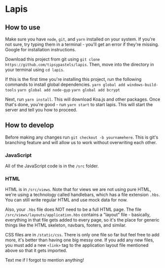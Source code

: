 # Lapis

## How to use

Make sure you have `node`, `git`, and `yarn` installed on your system. If you're not sure, try typing them in a terminal - you'll get an error if they're missing. Google for installation instructions.

Download this project from git using `git clone https://github.com/tipsypastels/lapis`. Then, move into the directory in your terminal using `cd lapis`.

If this is the first time you're installing this project, run the following commands to install global dependencies.
`yarn global add windows-build-tools`
`yarn global add node-gyp`
`yarn global add bcrypt`

Next, run `yarn install`. This will download Koa.js and other packages. Once that's done, you're good - run `yarn start` to start lapis. This will start the server and tell you how to proceed.

## How to develop

Before making any changes run `git checkout -b yournamehere`. This is git's branching feature and will allow us to work without overwriting each other.

### JavaScript

All of the JavaScript code is in the `/src` folder. 

### HTML

HTML is in `/src/views`. Note that for views we are not using pure HTML, we're using a technology called handlebars, which has a file extension `.hbs`. You can still write regular HTML and use mock data for now.

Also, your `.hbs` file does NOT need to be a full HTML page. The file `/src/views/layouts/application.hbs` contains a "layout" file - basically, everything in that file gets added to every page, so it's the place for generic things like the HTML skeleton, navbars, footers, and similar.

CSS files are in `/static/css`. There is only one file so far but feel free to add more, it's better than having one big messy one. If you add any new files, you must add a new `<link>` tag to the application layout file mentioned above so that it gets imported.

Text me if I forgot to mention anything!
